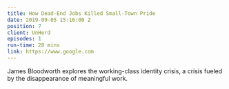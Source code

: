 ```yaml
---
title: How Dead-End Jobs Killed Small-Town Pride
date: 2019-09-05 15:16:00 Z
position: 7
client: UnHerd
episodes: 1
run-time: 28 mins
link: https://www.google.com
---
```


James Bloodworth explores the working-class identity crisis, a crisis fueled by the disappearance of meaningful work.